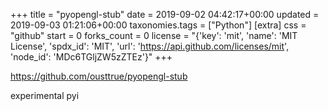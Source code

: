 +++
title = "pyopengl-stub"
date = 2019-09-02 04:42:17+00:00
updated = 2019-09-03 01:21:06+00:00
taxonomies.tags = ["Python"]
[extra]
css = "github"
start = 0
forks_count = 0
license = "{'key': 'mit', 'name': 'MIT License', 'spdx_id': 'MIT', 'url': 'https://api.github.com/licenses/mit', 'node_id': 'MDc6TGljZW5zZTEz'}"
+++

<https://github.com/ousttrue/pyopengl-stub>

experimental pyi

